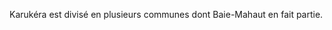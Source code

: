 <!-- TITLE: Karukéra / Guadeloupe -->
<!-- SUBTITLE: Présentation de l'archipel Karukéra ou la Guadeloupe -->

Karukéra est divisé en plusieurs communes dont Baie-Mahaut en fait partie.